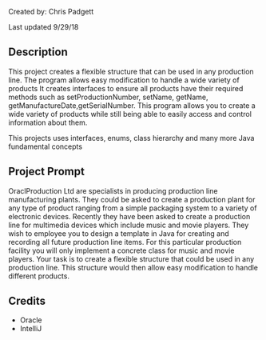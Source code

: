 Created by: Chris Padgett

Last updated 9/29/18

## Description
This project creates a flexible structure that can be used in any production line.
The program allows easy modification to handle a wide variety of products
It creates interfaces to ensure all products have their required methods
such as setProductionNumber, setName, getName, getManufactureDate,getSerialNumber.
This program allows you to create a wide variety of products while still
being able to easily access and control information about them.

This projects uses interfaces, enums, class hierarchy and many more Java 
fundamental concepts

## Project Prompt
OraclProduction Ltd are specialists in producing production 
line manufacturing plants. They could be asked to create a 
production plant for any type of product ranging from a simple
packaging system to a variety of electronic devices. Recently
they have been asked to create a production line for multimedia
devices which include music and movie players. They wish to 
employee you to design a template in Java for creating and recording
all future production line items. For this particular production
facility you will only implement a concrete class for music 
and movie players. Your task is to create a flexible structure
that could be used in any production line. This structure would
then allow easy modification to handle different products.

## Credits
* Oracle
* IntelliJ
